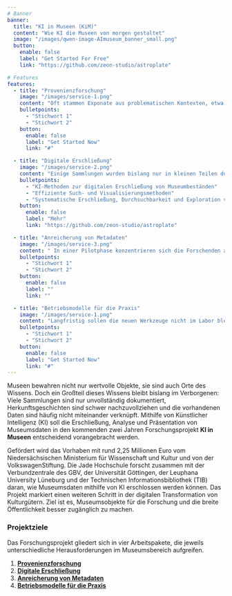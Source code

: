 ```yaml
---
# Banner
banner:
  title: "KI in Museen (KiM)"
  content: "Wie KI die Museen von morgen gestaltet"
  image: "/images/qwen-image-AImuseum_banner_small.png"
  button:
    enable: false
    label: "Get Started For Free"
    link: "https://github.com/zeon-studio/astroplate"

# Features
features:
  - title: "Provenienzforschung"
    image: "/images/service-1.png"
    content: "Oft stammen Exponate aus problematischen Kontexten, etwa aus der NS-Zeit oder aus kolonialen Zusammenhängen. KI wird in diesem Arbeitspaket dafür eingesetzt, große Datenmengen schneller zu sichten, Muster zu erkennen und Hinweise auf solche Fälle zu liefern. Gleichzeitig bleibt die Rolle der Fachwissenschaftler_innen unverzichtbar: Sie bewerten die Ergebnisse und stellen sicher, dass die KI-Anwendungen korrekt eingesetzt werden."
    bulletpoints:
      - "Stichwort 1"
      - "Stichwort 2"
    button:
      enable: false
      label: "Get Started Now"
      link: "#"

  - title: "Digitale Erschließung"
    image: "/images/service-2.png"
    content: "Einige Sammlungen wurden bislang nur in kleinen Teilen durch intensiven manuellen Aufwand erfasst. Mit aktuellen KI-Methoden sollen Bilder und Artefakte automatisch kategorisieren und beschrieben werdeb. Kombiniert mit effizienten Such- und Visualisierungsmethoden ermöglichen diese Ansätze Fachleuten eine schnelle Überprüfung und Validierung der Vorschläge. Dies ermöglicht eine systematische Erschließung großer Bestände und verbessert die Durchsuchbarkeit und Exploration von Museumsdaten."
    bulletpoints:
      - "KI-Methoden zur digitalen Erschließung von Museumbeständen"
      - "Effiziente Such- und Visualisierungsmethoden"
      - "Systematische Erschließung, Durchsuchbarkeit und Exploration von Museumsdaten"
    button:
      enable: false
      label: "Mehr"
      link: "https://github.com/zeon-studio/astroplate"

  - title: "Anreicherung von Metadaten"
    image: "/images/service-3.png"
    content: " In einer Pilotphase konzentrieren sich die Forschenden auf antike Skulpturen. Texte aus der Archäologie und historische Grabungsberichte werden automatisch ausgewertet, sodass die Objekte zusätzliche Informationen erhalten, beispielsweise über Fundorte oder historische Bezüge. Diese Daten werden anschließend in digitale Systeme eingespeist und sind damit leichter nutzbar"
    bulletpoints:
      - "Stichwort 1"
      - "Stichwort 2"
    button:
      enable: false
      label: ""
      link: ""

  - title: "Betriebsmodelle für die Praxis"
    image: "/images/service-1.png"
    content: "Langfristig sollen die neuen Werkzeuge nicht im Labor bleiben, sondern ihren Weg in den Museumsalltag finden. Dazu braucht es tragfähige Konzepte für Technik und Organisation. Getestet wird dies unter anderem auf der KI-Plattform CoSAIR der Jade Hochschule."
    bulletpoints:
      - "Stichwort 1"
      - "Stichwort 2"
    button:
      enable: false
      label: "Get Started Now"
      link: "#"
---
```


Museen bewahren nicht nur wertvolle Objekte, sie sind auch Orte des Wissens. Doch ein Großteil dieses Wissens bleibt bislang im Verborgenen: Viele Sammlungen sind nur unvollständig dokumentiert, Herkunftsgeschichten sind schwer nachzuvollziehen und die vorhandenen Daten sind häufig nicht miteinander verknüpft. Mithilfe von Künstlicher Intelligenz (KI) soll die Erschließung, Analyse und Präsentation von Museumsdaten in den kommenden zwei Jahren Forschungsprojekt **KI in Museen** entscheidend vorangebracht werden.

Gefördert wird das Vorhaben mit rund 2,25 Millionen Euro vom Niedersächsischen Ministerium für Wissenschaft und Kultur und von der VolkswagenStiftung. Die Jade Hochschule forscht zusammen mit der Verbundzentrale des GBV, der Universität Göttingen, der Leuphana University Lüneburg und der Technischen Informationsbibliothek (TIB) daran, wie Museumsdaten mithilfe von KI erschlossen werden können. Das Projekt markiert einen weiteren Schritt in der digitalen Transformation von Kulturgütern. Ziel ist es, Museumsobjekte für die Forschung und die breite Öffentlichkeit besser zugänglich zu machen.

### Projektziele

Das Forschungsprojekt gliedert sich in vier Arbeitspakete, die jeweils unterschiedliche Herausforderungen im Museumsbereich aufgreifen. 

1. [**Provenienzforschung**](#provenienzforschung)
2. [**Digitale Erschließung**](#digitale-erschließung)
3. [**Anreicherung von Metadaten**](#anreicherung-von-metadaten)
4. [**Betriebsmodelle für die Praxis**](#betriebsmodelle-für-die-praxis)
